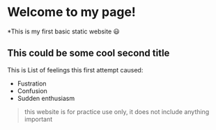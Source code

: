 # Welcome to my page!

*This is my first basic static website 😃

## This could be some cool second title

This is List of feelings this first attempt caused:

- Fustration
- Confusion
- Sudden enthusiasm

>this website is for practice use only, it does not include anything important


